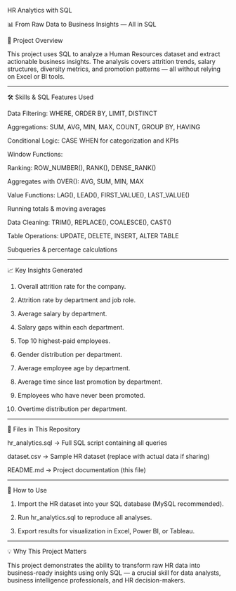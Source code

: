 HR Analytics with SQL

📊 From Raw Data to Business Insights — All in SQL

📌 Project Overview

This project uses SQL to analyze a Human Resources dataset and extract actionable business insights.
The analysis covers attrition trends, salary structures, diversity metrics, and promotion patterns — all without relying on Excel or BI tools.


---

🛠 Skills & SQL Features Used

Data Filtering: WHERE, ORDER BY, LIMIT, DISTINCT

Aggregations: SUM, AVG, MIN, MAX, COUNT, GROUP BY, HAVING

Conditional Logic: CASE WHEN for categorization and KPIs

Window Functions:

Ranking: ROW_NUMBER(), RANK(), DENSE_RANK()

Aggregates with OVER(): AVG, SUM, MIN, MAX

Value Functions: LAG(), LEAD(), FIRST_VALUE(), LAST_VALUE()

Running totals & moving averages


Data Cleaning: TRIM(), REPLACE(), COALESCE(), CAST()

Table Operations: UPDATE, DELETE, INSERT, ALTER TABLE

Subqueries & percentage calculations



---

📈 Key Insights Generated

1. Overall attrition rate for the company.


2. Attrition rate by department and job role.


3. Average salary by department.


4. Salary gaps within each department.


5. Top 10 highest-paid employees.


6. Gender distribution per department.


7. Average employee age by department.


8. Average time since last promotion by department.


9. Employees who have never been promoted.


10. Overtime distribution per department.




---

📂 Files in This Repository

hr_analytics.sql → Full SQL script containing all queries

dataset.csv → Sample HR dataset (replace with actual data if sharing)

README.md → Project documentation (this file)



---

🚀 How to Use

1. Import the HR dataset into your SQL database (MySQL recommended).


2. Run hr_analytics.sql to reproduce all analyses.


3. Export results for visualization in Excel, Power BI, or Tableau.



---

💡 Why This Project Matters

This project demonstrates the ability to transform raw HR data into business-ready insights using only SQL — a crucial skill for data analysts, business intelligence professionals, and HR decision-makers.
